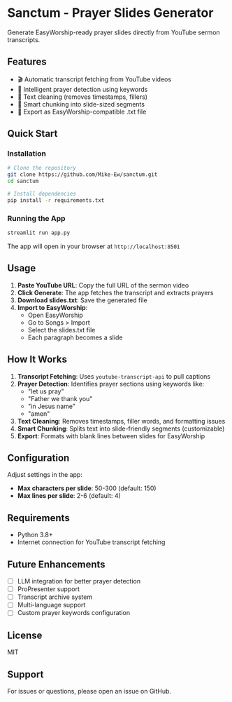 # Sanctum - Prayer Slides Generator

Generate EasyWorship-ready prayer slides directly from YouTube sermon transcripts.

## Features

- 🎬 Automatic transcript fetching from YouTube videos
- 🙏 Intelligent prayer detection using keywords
- 🧹 Text cleaning (removes timestamps, fillers)
- 📄 Smart chunking into slide-sized segments
- 💾 Export as EasyWorship-compatible .txt file

## Quick Start

### Installation

```bash
# Clone the repository
git clone https://github.com/Mike-Ew/sanctum.git
cd sanctum

# Install dependencies
pip install -r requirements.txt
```

### Running the App

```bash
streamlit run app.py
```

The app will open in your browser at `http://localhost:8501`

## Usage

1. **Paste YouTube URL**: Copy the full URL of the sermon video
2. **Click Generate**: The app fetches the transcript and extracts prayers
3. **Download slides.txt**: Save the generated file
4. **Import to EasyWorship**:
   - Open EasyWorship
   - Go to Songs > Import
   - Select the slides.txt file
   - Each paragraph becomes a slide

## How It Works

1. **Transcript Fetching**: Uses `youtube-transcript-api` to pull captions
2. **Prayer Detection**: Identifies prayer sections using keywords like:
   - "let us pray"
   - "Father we thank you"
   - "in Jesus name"
   - "amen"
3. **Text Cleaning**: Removes timestamps, filler words, and formatting issues
4. **Smart Chunking**: Splits text into slide-friendly segments (customizable)
5. **Export**: Formats with blank lines between slides for EasyWorship

## Configuration

Adjust settings in the app:
- **Max characters per slide**: 50-300 (default: 150)
- **Max lines per slide**: 2-6 (default: 4)

## Requirements

- Python 3.8+
- Internet connection for YouTube transcript fetching

## Future Enhancements

- [ ] LLM integration for better prayer detection
- [ ] ProPresenter support
- [ ] Transcript archive system
- [ ] Multi-language support
- [ ] Custom prayer keywords configuration

## License

MIT

## Support

For issues or questions, please open an issue on GitHub.